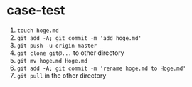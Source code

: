 case-test
=========

1. `touch hoge.md`
2. `git add -A; git commit -m 'add hoge.md'`
3. `git push -u origin master`
4. `git clone git@...` to other directory
5. `git mv hoge.md Hoge.md`
6. `git add -A; git commit -m 'rename hoge.md to Hoge.md'`
7. `git pull` in the other directory
